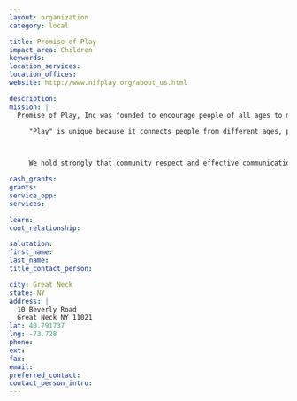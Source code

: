 ```yaml
---
layout: organization
category: local

title: Promise of Play
impact_area: Children
keywords: 
location_services: 
location_offices: 
website: http://www.nifplay.org/about_us.html

description: 
mission: |
  Promise of Play, Inc was founded to encourage people of all ages to maintain a youthful sense of enjoyment while simultaneously giving back to disadvantaged members of the community.

     "Play" is unique because it connects people from different ages, physical abilities and backgrounds, encouraging lasting and substantive relationships. We host events from the stage to the basketball court to the playground, building our community brick by plastic brick.

  

     We hold strongly that community respect and effective communication are crucial to the continuation and success of Promise of Play, Inc.. The most important desires of the organization are to facilitate and spread awareness about the importance of various forms of play activities, unite members of the community, and enact positive and lasting change through our efforts.

cash_grants: 
grants: 
service_opp: 
services: 

learn: 
cont_relationship: 

salutation: 
first_name: 
last_name: 
title_contact_person: 

city: Great Neck
state: NY
address: |
  10 Beverly Road  
  Great Neck NY 11021
lat: 40.791737
lng: -73.728
phone: 
ext: 
fax: 
email: 
preferred_contact: 
contact_person_intro: 
---
```

